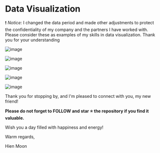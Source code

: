 # Data Visualization
❗ _Notice:_ I changed the data period and made other adjustments to protect the confidentiality of my company and the partners I have worked with. Please consider these as examples of my skills in data visualization. Thank you for your understanding

![image](https://github.com/user-attachments/assets/24c09003-9794-4cf3-b3d7-c6d8684aebc5)

![image](https://github.com/user-attachments/assets/bfbd1903-6182-41f0-9338-5883f72e43b7)

![image](https://github.com/user-attachments/assets/55eae5fa-e96c-439f-b2db-b58c884dbdae)

![image](https://github.com/user-attachments/assets/1d9ea3cd-384b-4b53-aaaf-451a8c0f0380)


![image](https://github.com/user-attachments/assets/d0b990cb-3a3f-46d1-aa2b-634500fc833c)



Thank you for stopping by, and I'm pleased to connect with you, my new friend!

**Please do not forget to FOLLOW and star ⭐ the repository if you find it valuable.**

Wish you a day filled with happiness and energy!

Warm regards,

Hien Moon


